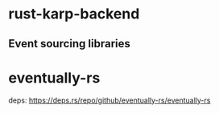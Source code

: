 # rust-karp-backend

## Event sourcing libraries

# eventually-rs

deps: https://deps.rs/repo/github/eventually-rs/eventually-rs
